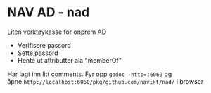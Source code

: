 # NAV AD - nad
Liten verktøykasse for onprem AD
- Verifisere passord
- Sette passord
- Hente ut attributter ala "memberOf"

Har lagt inn litt comments. Fyr opp `godoc -http=:6060` og  
åpne `http://localhost:6060/pkg/github.com/navikt/nad/` i browser
